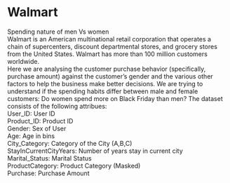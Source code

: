 # Walmart
Spending nature of men Vs women<br>
Walmart is an American multinational retail corporation that operates a chain of supercenters, discount departmental stores, and grocery stores from the United States. Walmart has more than 100 million customers worldwide.<br>
Here we are analysing the customer purchase behavior (specifically, purchase amount) against the customer’s gender and the various other factors to help the business make better decisions. We are trying to understand if the spending habits differ between male and female customers: Do women spend more on Black Friday than men?
The dataset consists of the following attribues:<br>
User_ID:	User ID<br>
Product_ID:	Product ID<br>
Gender:	Sex of User<br>
Age:	Age in bins<br>
City_Category:	Category of the City (A,B,C)<br>
StayInCurrentCityYears:	Number of years stay in current city<br>
Marital_Status:	Marital Status<br>
ProductCategory:	Product Category (Masked)<br>
Purchase:	Purchase Amount<br>
